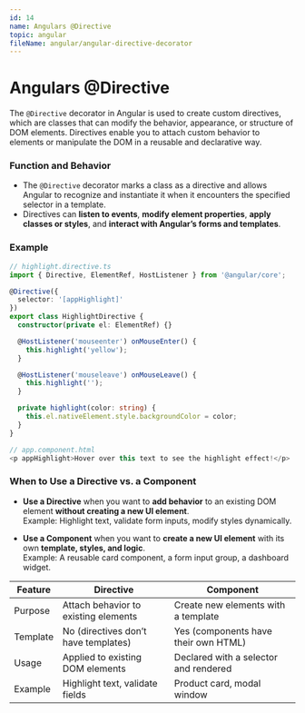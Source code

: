 ```yaml
---
id: 14
name: Angulars @Directive
topic: angular
fileName: angular/angular-directive-decorator
---
```


# Angulars @Directive

The `@Directive` decorator in Angular is used to create custom directives, which are classes that
can modify the behavior, appearance, or structure of DOM elements. Directives enable you to attach
custom behavior to elements or manipulate the DOM in a reusable and declarative way.

### Function and Behavior

- The `@Directive` decorator marks a class as a directive and allows Angular to recognize and
  instantiate it when it encounters the specified selector in a template.
- Directives can **listen to events**, **modify element properties**, **apply classes or styles**,
  and **interact with Angular’s forms and templates**.

### Example

```typescript
// highlight.directive.ts
import { Directive, ElementRef, HostListener } from '@angular/core';

@Directive({
  selector: '[appHighlight]'
})
export class HighlightDirective {
  constructor(private el: ElementRef) {}

  @HostListener('mouseenter') onMouseEnter() {
    this.highlight('yellow');
  }

  @HostListener('mouseleave') onMouseLeave() {
    this.highlight('');
  }

  private highlight(color: string) {
    this.el.nativeElement.style.backgroundColor = color;
  }
}

// app.component.html
<p appHighlight>Hover over this text to see the highlight effect!</p>
```

### When to Use a Directive vs. a Component

- **Use a Directive** when you want to **add behavior** to an existing DOM element **without
  creating a new UI element**.  
  Example: Highlight text, validate form inputs, modify styles dynamically.

- **Use a Component** when you want to **create a new UI element** with its own **template, styles,
  and logic**.  
  Example: A reusable card component, a form input group, a dashboard widget.

| Feature  | Directive                            | Component                             |
|----------|--------------------------------------|---------------------------------------|
| Purpose  | Attach behavior to existing elements | Create new elements with a template   |
| Template | No (directives don’t have templates) | Yes (components have their own HTML)  |
| Usage    | Applied to existing DOM elements     | Declared with a selector and rendered |
| Example  | Highlight text, validate fields      | Product card, modal window            |
